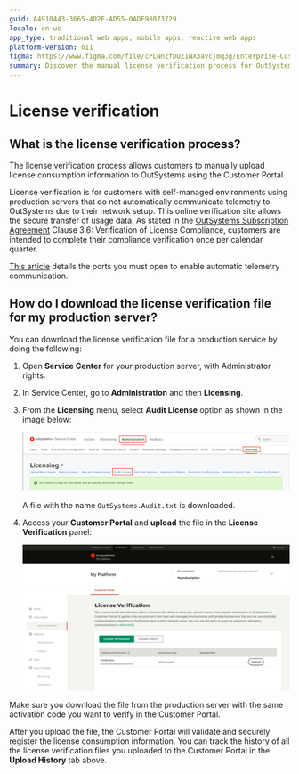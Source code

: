 ```yaml
---
guid: A4910443-3665-402E-AD55-0ADE98073729
locale: en-us
app_type: traditional web apps, mobile apps, reactive web apps
platform-version: o11
figma: https://www.figma.com/file/cPLNnZfDOZ1NX3avcjmq3g/Enterprise-Customers?type=design&node-id=3361-267&mode=design
summary: Discover the manual license verification process for OutSystems 11 (O11) in self-managed environments.
---
```


# License verification

## What is the license verification process?

The license verification process allows customers to manually upload license consumption information to OutSystems using the Customer Portal.

License verification is for customers with self-managed environments using production servers that do not automatically communicate telemetry to OutSystems due to their network setup. This online verification site allows the secure transfer of usage data. As stated in the [OutSystems Subscription Agreement](https://www.outsystems.com/legal/master-subscription-agreement/#3) Clause 3.6: Verification of License Compliance, customers are intended to complete their compliance verification once per calendar quarter.

[This article](https://success.outsystems.com/documentation/11/setup_and_maintain_your_outsystems_infrastructure/setting_up_outsystems/outsystems_network_requirements/) details the ports you must open to enable automatic telemetry communication.

## How do I download the license verification file for my production server?

You can download the license verification file for a production service by doing the following:

1. Open **Service Center** for your production server, with Administrator rights.
1. In Service Center, go to **Administration** and then **Licensing**.
1. From the **Licensing** menu, select **Audit License** option as shown in the image below:

    ![Screenshot highlighting the Audit License option in the Service Center's Licensing menu.](images/license-audit-sc.png "Service Center Audit License Option")

    A file with the name `OutSystems.Audit.txt` is downloaded.

1. Access your **Customer Portal** and **upload** the file in the **License Verification** panel:

    ![Screenshot of the License Verification panel in the Customer Portal with an upload option.](images/license-verification.png "Customer Portal License Verification Panel")

<div class="info" markdown="1">    

Make sure you download the file from the production server with the same activation code you want to verify in the Customer Portal.

</div>

After you upload the file, the Customer Portal will validate and securely register the license consumption information. You can track the history of all the license verification files you uploaded to the Customer Portal in the **Upload History** tab above.
